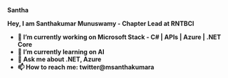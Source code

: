 <b>Santha<b> 

Hey, I am  Santhakumar Munuswamy - Chapter Lead at RNTBCI

- 🔭 I’m currently working on Microsoft Stack - C# | APIs | Azure | .NET Core
- 🌱 I’m currently learning on AI
- 💬 Ask me about .NET, Azure
- 📫 How to reach me: twitter@msanthakumara
<!--
**santhakumar11/santhakumar11** is a ✨ _special_ ✨ repository because its `README.md` (this file) appears on your GitHub profile.

Here are some ideas to get you started:

- 🔭 I’m currently working on Microsoft Stack - C# | APIs | Azure | .NET Core
- 🌱 I’m currently learning ...
- 👯 I’m looking to collaborate on ...
- 🤔 I’m looking for help with ...
- 💬 Ask me about ...
- 📫 How to reach me: ...
- 😄 Pronouns: ...
- ⚡ Fun fact: ...

-->
